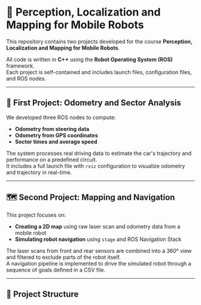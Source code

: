 # 🤖 Perception, Localization and Mapping for Mobile Robots

This repository contains two projects developed for the course **Perception, Localization and Mapping for Mobile Robots**.

All code is written in **C++** using the **Robot Operating System (ROS)** framework.  
Each project is self-contained and includes launch files, configuration files, and ROS nodes.

---

## 📌 First Project: Odometry and Sector Analysis

We developed three ROS nodes to compute:

- **Odometry from steering data**
- **Odometry from GPS coordinates**
- **Sector times and average speed**

The system processes real driving data to estimate the car's trajectory and performance on a predefined circuit.  
It includes a full launch file with `rviz` configuration to visualize odometry and trajectory in real-time.

---

## 🗺️ Second Project: Mapping and Navigation

This project focuses on:

- **Creating a 2D map** using raw laser scan and odometry data from a mobile robot
- **Simulating robot navigation** using `stage` and ROS Navigation Stack

The laser scans from front and rear sensors are combined into a 360° view and filtered to exclude parts of the robot itself.  
A navigation pipeline is implemented to drive the simulated robot through a sequence of goals defined in a CSV file.

---

## 📁 Project Structure

